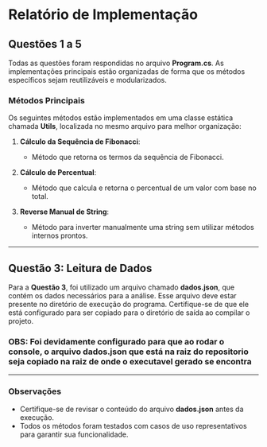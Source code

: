 # Relatório de Implementação

## Questões 1 a 5

Todas as questões foram respondidas no arquivo **Program.cs**. As implementações principais estão organizadas de forma que os métodos específicos sejam reutilizáveis e modularizados.

### Métodos Principais
Os seguintes métodos estão implementados em uma classe estática chamada **Utils**, localizada no mesmo arquivo para melhor organização:

1. **Cálculo da Sequência de Fibonacci**:
   - Método que retorna os termos da sequência de Fibonacci.

2. **Cálculo de Percentual**:
   - Método que calcula e retorna o percentual de um valor com base no total.

3. **Reverse Manual de String**:
   - Método para inverter manualmente uma string sem utilizar métodos internos prontos.

---

## Questão 3: Leitura de Dados
Para a **Questão 3**, foi utilizado um arquivo chamado **dados.json**, que contém os dados necessários para a análise. Esse arquivo deve estar presente no diretório de execução do programa. Certifique-se de que ele está configurado para ser copiado para o diretório de saída ao compilar o projeto.
### OBS: Foi devidamente configurado para que ao rodar o console, o arquivo **dados.json** que está na raiz do repositorio seja copiado na raiz de onde o executavel gerado se encontra

---

### Observações
- Certifique-se de revisar o conteúdo do arquivo **dados.json** antes da execução.
- Todos os métodos foram testados com casos de uso representativos para garantir sua funcionalidade.

